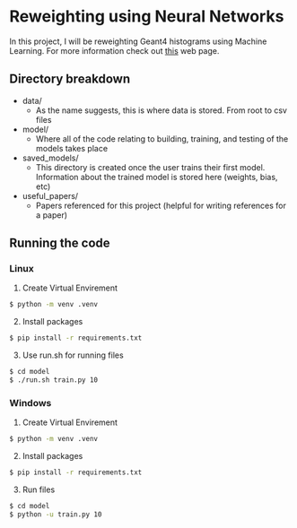 # Reweighting using Neural Networks

In this project, I will be reweighting Geant4 histograms using Machine Learning. For more information check out <a href="https://arogozhnikov.github.io/hep_ml/reweight.html">this</a> web page.

## Directory breakdown
- data/
	- As the name suggests, this is where data is stored. From root to csv files
- model/
	- Where all of the code relating to building, training, and testing of the models takes place
- saved_models/
	- This directory is created once the user trains their first model. Information about the trained model is stored here (weights, bias, etc)
- useful_papers/
	- Papers referenced for this project (helpful for writing references for a paper)

## Running the code
### Linux
1. Create Virtual Envirement
```bash
$ python -m venv .venv
```
2. Install packages
```bash
$ pip install -r requirements.txt
```
3. Use run.sh for running files
```bash
$ cd model
$ ./run.sh train.py 10
```

### Windows
1. Create Virtual Envirement
```bash
$ python -m venv .venv
```
2. Install packages
```bash
$ pip install -r requirements.txt
```
3. Run files
```bash
$ cd model
$ python -u train.py 10
```
